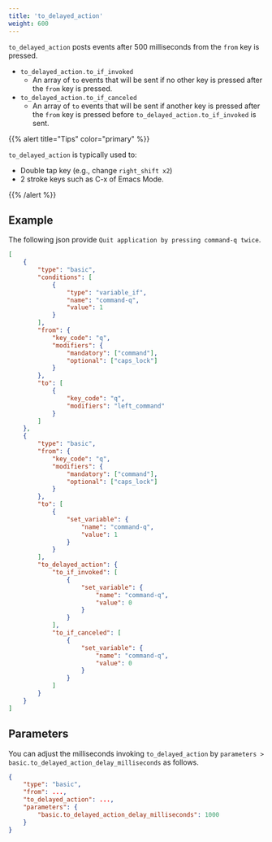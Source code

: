```yaml
---
title: 'to_delayed_action'
weight: 600
---
```


`to_delayed_action` posts events after 500 milliseconds from the `from` key is pressed.

-   `to_delayed_action.to_if_invoked`
    -   An array of `to` events that will be sent if no other key is pressed after the `from` key is pressed.
-   `to_delayed_action.to_if_canceled`
    -   An array of `to` events that will be sent if another key is pressed after the `from` key is pressed before `to_delayed_action.to_if_invoked` is sent.

{{% alert title="Tips" color="primary" %}}

`to_delayed_action` is typically used to:

-   Double tap key (e.g., change `right_shift x2`)
-   2 stroke keys such as C-x of Emacs Mode.

{{% /alert %}}

## Example

The following json provide `Quit application by pressing command-q twice`.

```json
[
    {
        "type": "basic",
        "conditions": [
            {
                "type": "variable_if",
                "name": "command-q",
                "value": 1
            }
        ],
        "from": {
            "key_code": "q",
            "modifiers": {
                "mandatory": ["command"],
                "optional": ["caps_lock"]
            }
        },
        "to": [
            {
                "key_code": "q",
                "modifiers": "left_command"
            }
        ]
    },
    {
        "type": "basic",
        "from": {
            "key_code": "q",
            "modifiers": {
                "mandatory": ["command"],
                "optional": ["caps_lock"]
            }
        },
        "to": [
            {
                "set_variable": {
                    "name": "command-q",
                    "value": 1
                }
            }
        ],
        "to_delayed_action": {
            "to_if_invoked": [
                {
                    "set_variable": {
                        "name": "command-q",
                        "value": 0
                    }
                }
            ],
            "to_if_canceled": [
                {
                    "set_variable": {
                        "name": "command-q",
                        "value": 0
                    }
                }
            ]
        }
    }
]
```

## Parameters

You can adjust the milliseconds invoking `to_delayed_action` by `parameters > basic.to_delayed_action_delay_milliseconds` as follows.

```json
{
    "type": "basic",
    "from": ...,
    "to_delayed_action": ...,
    "parameters": {
        "basic.to_delayed_action_delay_milliseconds": 1000
    }
}
```
